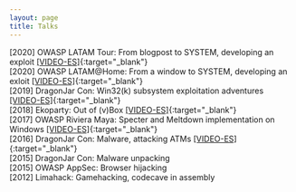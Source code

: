 ```yaml
---
layout: page
title: Talks
---
```


[2020] OWASP LATAM Tour: From blogpost to SYSTEM, developing an exploit [[VIDEO-ES]](https://www.youtube.com/watch?v=8xHeNhx6dcY&t=2180s){:target="_blank"}
<br>
[2020] OWASP LATAM@Home: From a window to SYSTEM, developing an exloit [[VIDEO-ES]](https://www.youtube.com/watch?v=daPnSP4bKV8){:target="_blank"}
<br>
[2019] DragonJar Con: Win32(k) subsystem exploitation adventures [[VIDEO-ES]](https://www.youtube.com/watch?v=9vgB8ilDfiE){:target="_blank"}
<br>
[2018] Ekoparty: Out of (v)Box [[VIDEO-ES]](https://www.youtube.com/watch?v=TbnymHIGhYc){:target="_blank"}
<br>
[2017] OWASP Riviera Maya: Specter and Meltdown implementation on Windows [[VIDEO-ES]](https://www.youtube.com/watch?v=Lh_lWF-udx4){:target="_blank"}
<br>
[2016] DragonJar Con: Malware, attacking ATMs [[VIDEO-ES]](https://www.youtube.com/watch?v=ri335Mxl1U4){:target="_blank"}
<br>
[2015] DragonJar Con: Malware unpacking
<br>
[2015] OWASP AppSec: Browser hijacking
<br>
[2012] Limahack: Gamehacking, codecave in assembly
